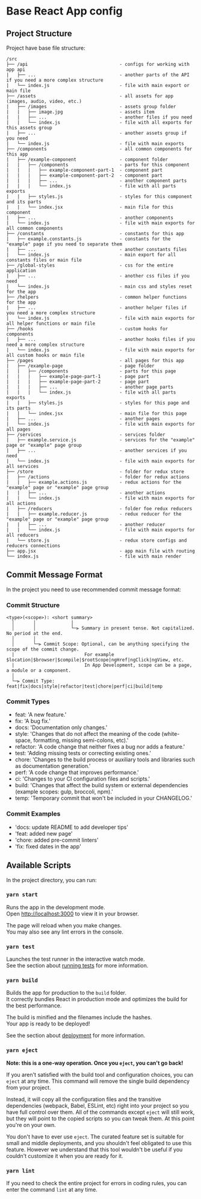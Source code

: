 # Base React App config

## Project Structure

Project have base file structure:

```
/src
├── /api                                  - configs for working with app api
|   ├── ...                               - another parts of the API if you need a more complex structure
|   └── index.js                          - file with main export or main file
├── /assets                               - all assets for app (images, audio, video, etc.)
|   ├── /images                           - assets group folder
|   |   ├── image.jpg                     - assets item
|   |   ├── ...                           - another files if you need
|   |   └── index.js                      - file with all exports for this assets group
|   ├── ...                               - another assets group if you need
|   └── index.js                          - file with main exports
├── /components                           - all common components for this app
|   ├── /example-component                - component folder
|   |   ├── /components                   - parts for this component
|   |   |   ├── example-component-part-1  - component part
|   |   |   ├── example-component-part-2  - component part
|   |   |   ├── ...                       - another component parts
|   |   |   └── index.js                  - file with all parts exports
|   |   ├── styles.js                     - styles for this component and its parts
|   |   └── index.jsx                     - main file for this component
|   ├── ...                               - another components
|   └── index.js                          - file with main exports for all common components
├── /constants                            - constants for this app
|   ├── example.constants.js              - constants for the "example" page if you need to separate them
|   ├── ...                               - another constants files
|   └── index.js                          - main export for all constants files or main file
├── /global-styles                        - css for the entire application
|   ├── ...                               - another css files if you need
|   └── index.js                          - main css and styles reset for the app
├── /helpers                              - common helper functions for the app
|   ├── ...                               - another helper files if you need a more complex structure
|   └── index.js                          - file with main exports for all helper functions or main file
├── /hooks                                - custom hooks for components
|   ├── ...                               - another hooks files if you need a more complex structure
|   └── index.js                          - file with main exports for all custom hooks or main file
├── /pages                                - all pages for this app
|   ├── /example-page                     - page folder
|   |   ├── /components                   - parts for this page
|   |   |   ├── example-page-part-1       - page part
|   |   |   ├── example-page-part-2       - page part
|   |   |   ├── ...                       - another page parts
|   |   |   └── index.js                  - file with all parts exports
|   |   ├── styles.js                     - styles for this page and its parts
|   |   └── index.jsx                     - main file for this page
|   ├── ...                               - another pages
|   └── index.js                          - file with main exports for all pages
├── /services                             - services folder
|   ├── example.service.js                - services for the "example" page or "example" page group
|   ├── ...                               - another services if you need
|   └── index.js                          - file with main exports for all services
├── /store                                - folder for redux store
|   ├── /actions                          - folder for redux actions
|   |   ├── example.actions.js            - redux actions for the "example" page or "example" page group
|   |   ├── ...                           - another actions
|   |   └── index.js                      - file with main exports for all actions
|   ├── /reducers                         - folder foe redux reducers
|   |   ├── example.reducer.js            - redux reducer for the "example" page or "example" page group
|   |   ├── ...                           - another reducer
|   |   └── index.js                      - file with main exports for all reducers
|   └── store.js                          - redux store configs and reducers connections
├── app.jsx                               - app main file with routing
└── index.js                              - file with main render
```

## Commit Message Format

In the project you need to use recommended commit message format:

### Commit Structure

```
<type>(<scope>): <short summary>
  │       │             │
  │       │             └─⫸ Summary in present tense. Not capitalized. No period at the end.
  │       │
  │       └─⫸ Commit Scope: Optional, can be anything specifying the scope of the commit change.
  |                          For example $location|$browser|$compile|$rootScope|ngHref|ngClick|ngView, etc.
  |                          In App Development, scope can be a page, a module or a component.
  │
  └─⫸ Commit Type: feat|fix|docs|style|refactor|test|chore|perf|ci|build|temp
```

### Commit Types

- feat: 'A new feature.'
- fix: 'A bug fix.'
- docs: 'Documentation only changes.'
- style: 'Changes that do not affect the meaning of the code (white-space, formatting, missing semi-colons, etc).'
- refactor: 'A code change that neither fixes a bug nor adds a feature.'
- test: 'Adding missing tests or correcting existing ones.'
- chore: 'Changes to the build process or auxiliary tools and libraries such as documentation generation.'
- perf: 'A code change that improves performance.'
- ci: 'Changes to your CI configuration files and scripts.'
- build: 'Changes that affect the build system or external dependencies (example scopes: gulp, broccoli, npm).'
- temp: 'Temporary commit that won\'t be included in your CHANGELOG.'

### Commit Examples

- 'docs: update README to add developer tips'
- 'feat: added new page'
- 'chore: added pre-commit linters'
- 'fix: fixed dates in the app'

## Available Scripts

In the project directory, you can run:

### `yarn start`

Runs the app in the development mode.\
Open [http://localhost:3000](http://localhost:3000) to view it in your browser.

The page will reload when you make changes.\
You may also see any lint errors in the console.

### `yarn test`

Launches the test runner in the interactive watch mode.\
See the section about [running tests](https://facebook.github.io/create-react-app/docs/running-tests) for more information.

### `yarn build`

Builds the app for production to the `build` folder.\
It correctly bundles React in production mode and optimizes the build for the best performance.

The build is minified and the filenames include the hashes.\
Your app is ready to be deployed!

See the section about [deployment](https://facebook.github.io/create-react-app/docs/deployment) for more information.

### `yarn eject`

**Note: this is a one-way operation. Once you `eject`, you can't go back!**

If you aren't satisfied with the build tool and configuration choices, you can `eject` at any time. This command will remove the single build dependency from your project.

Instead, it will copy all the configuration files and the transitive dependencies (webpack, Babel, ESLint, etc) right into your project so you have full control over them. All of the commands except `eject` will still work, but they will point to the copied scripts so you can tweak them. At this point you're on your own.

You don't have to ever use `eject`. The curated feature set is suitable for small and middle deployments, and you shouldn't feel obligated to use this feature. However we understand that this tool wouldn't be useful if you couldn't customize it when you are ready for it.

### `yarn lint`

If you need to check the entire project for errors in coding rules, you can enter the command `lint` at any time.
